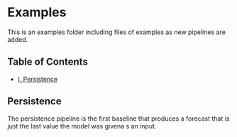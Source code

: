 
# Examples

This is an examples folder including files of examples as new pipelines are added.


## Table of Contents

* [I. Persistence](#Persistence)



## Persistence
 The persistence pipeline is the first baseline that produces a forecast that is just the last value the model was givena s an input.
